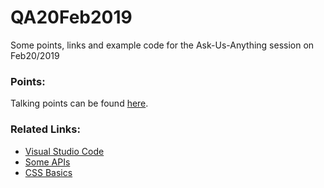 # QA20Feb2019
Some points, links and example code for the Ask-Us-Anything session on Feb20/2019

### Points:
Talking points can be found [here](https://docs.google.com/document/d/1-rBom1VufaWAp-OSjWLr45rvmvu-I2LzwnMMsLl90V0/edit?usp=sharing).

### Related Links:
- [Visual Studio Code](https://code.visualstudio.com/)
- [Some APIs](https://github.com/toddmotto/public-apis)
- [CSS Basics](https://developer.mozilla.org/en-US/docs/Learn/Getting_started_with_the_web/CSS_basics)



